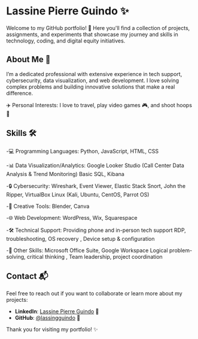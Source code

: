 # Lassine Pierre Guindo ✨

Welcome to my GitHub portfolio! 🚀 Here you'll find a collection of projects, assignments, and experiments that showcase my journey and skills in technology, coding, and digital equity initiatives.

## About Me 🌟

I’m a dedicated professional with extensive experience in tech support, cybersecurity, data visualization, and web development. I love solving complex problems and building innovative solutions that make a real difference.

✈️ Personal Interests: I love to travel, play video games 🎮, and shoot hoops 🏀

## Skills 🛠️

-💻 Programming Languages: Python, JavaScript, HTML, CSS

-📊 Data Visualization/Analytics: Google Looker Studio (Call Center Data Analysis & Trend Monitoring)
Basic SQL, Kibana

-🔒 Cybersecurity: Wireshark, Event Viewer, Elastic Stack
Snort, John the Ripper, VirtualBox
Linux (Kali, Ubuntu, CentOS, Parrot OS)

-🎨 Creative Tools: Blender, Canva

-🌐 Web Development: WordPress, Wix, Squarespace

-🛠️ Technical Support: Providing phone and in-person tech support
RDP, troubleshooting, OS recovery , Device setup & configuration

-🧠 Other Skills: Microsoft Office Suite, Google Workspace
Logical problem-solving, critical thinking , Team leadership, project coordination



## Contact 📬

Feel free to reach out if you want to collaborate or learn more about my projects:
- **LinkedIn**: [Lassine Pierre Guindo](https://www.linkedin.com/in/lassine-pierre-guindo-541a70239/) 🔗
- **GitHub**: [@lassingguindo](https://github.com/lassingguindo) 🐙

Thank you for visiting my portfolio! ✨
